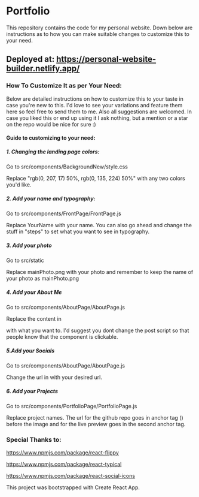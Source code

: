 # Portfolio
This repository contains the code for my personal website. Down below are instructions as to how you can make suitable changes to customize this to your need.
## Deployed at: https://personal-website-builder.netlify.app/

### How To Customize It as per Your Need:
Below are detailed instructions on how to customize this to your taste in case you're new to this. I'd love to see your variations and feature them here so feel free to send them to me. Also all suggestions are welcomed. In case you liked this or end up using it I ask nothing, but a mention or a star on the repo would be nice for sure :)
#### Guide to customizing to your need:
##### 1. Changing the landing page colors:
Go to src/components/BackgroundNew/style.css

Replace "rgb(0, 207, 17) 50%, rgb(0, 135, 224) 50%" with any two colors you'd like.

##### 2. Add your name and typography:
Go to src/components/FrontPage/FrontPage.js

Replace YourName with your name. You can also go ahead and change the stuff in "steps" to set what you want to see in typography.

##### 3. Add your photo
Go to src/static

Replace mainPhoto.png with your photo and remember to keep the name of your photo as mainPhoto.png

##### 4. Add your About Me
Go to src/components/AboutPage/AboutPage.js

Replace the content in

with what you want to. I'd suggest you dont change the post script so that people know that the component is clickable.

##### 5.Add your Socials
Go to src/components/AboutPage/AboutPage.js

Change the url in with your desired url.

##### 6. Add your Projects
Go to src/components/PortfolioPage/PortfolioPage.js

Replace project names. The url for the github repo goes in anchor tag () before the image and for the live preview goes in the second anchor tag.

### Special Thanks to:
https://www.npmjs.com/package/react-flippy

https://www.npmjs.com/package/react-typical

https://www.npmjs.com/package/react-social-icons

This project was bootstrapped with Create React App.
